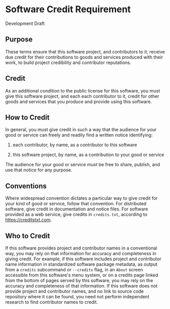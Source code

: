 # Software Credit Requirement

Development Draft

## Purpose

These terms ensure that this software project, and contributors to it, receive due credit for their contributions to goods and services produced with their work, to build project credibility and contributor reputations.

## Credit

As an additional condition to the public license for this software, you must give this software project, and each each contributor to it, credit for other goods and services that you produce and provide using this software.

## How to Credit

In general, you must give credit in such a way that the audience for your good or service can freely and readily find a written notice identifying:

1.  each contributor, by name, as a contributor to this software

2.  this software project, by name, as a contribution to your good or service

The audience for your good or service must be free to share, publish, and use that notice for any purpose.

## Conventions

Where widespread convention dictates a particular way to give credit for your kind of good or service, follow that convention.  For distributed software, give credit in documentation and notice files.  For software provided as a web service, give credits in `credits.txt`, according to <https://creditstxt.com>.

## Who to Credit

If this software provides project and contributor names in a conventional way, you may rely on that information for accuracy and completeness in giving credit.  For example, if this software includes project and contributor name information in standardized software package metadata, as output from a `credits` subcommand or `--credits` flag, in an `About` screen accessible from this software's menu system, or on a credits page linked from the bottom of pages served by this software, you may rely on the accuracy and completeness of that information.  If this software does not provide project and contributor names, and no link to source code repository where it can be found, you need not perform independent research to find contributor names to credit.
